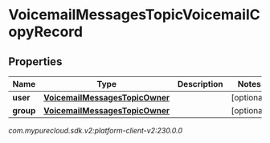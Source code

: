 # VoicemailMessagesTopicVoicemailCopyRecord


## Properties

| Name | Type | Description | Notes |
| ------------ | ------------- | ------------- | ------------- |
| **user** | [**VoicemailMessagesTopicOwner**](VoicemailMessagesTopicOwner) |  |  [optional] |
| **group** | [**VoicemailMessagesTopicOwner**](VoicemailMessagesTopicOwner) |  |  [optional] |




_com.mypurecloud.sdk.v2:platform-client-v2:230.0.0_
